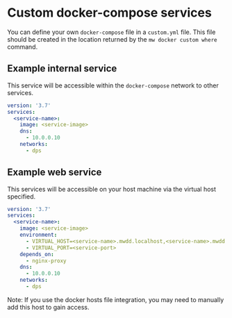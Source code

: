 # Custom docker-compose services

You can define your own `docker-compose` file in a `custom.yml` file.
This file should be created in the location returned by the `mw docker custom where` command.

## Example internal service

This service will be accessible within the `docker-compose` network to other services.

```yaml
version: '3.7'
services:
  <service-name>:
    image: <service-image>
    dns:
      - 10.0.0.10
    networks:
      - dps
```

## Example web service

This services will be accessible on your host machine via the virtual host specified.

```yaml
version: '3.7'
services:
  <service-name>:
    image: <service-image>
    environment:
      - VIRTUAL_HOST=<service-name>.mwdd.localhost,<service-name>.mwdd
      - VIRTUAL_PORT=<service-port>
    depends_on:
      - nginx-proxy
    dns:
      - 10.0.0.10
    networks:
      - dps
```

Note: If you use the docker hosts file integration, you may need to manually add this host to gain access.
